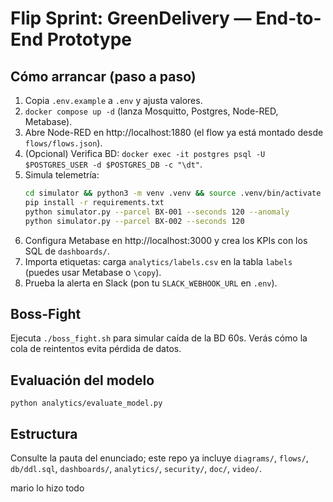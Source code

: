 # Flip Sprint: GreenDelivery — End-to-End Prototype

## Cómo arrancar (paso a paso)
1) Copia `.env.example` a `.env` y ajusta valores.
2) `docker compose up -d` (lanza Mosquitto, Postgres, Node-RED, Metabase).
3) Abre Node-RED en http://localhost:1880 (el flow ya está montado desde `flows/flows.json`).
4) (Opcional) Verifica BD: `docker exec -it postgres psql -U $POSTGRES_USER -d $POSTGRES_DB -c "\dt"`.
5) Simula telemetría:
   ```bash
   cd simulator && python3 -m venv .venv && source .venv/bin/activate
   pip install -r requirements.txt
   python simulator.py --parcel BX-001 --seconds 120 --anomaly
   python simulator.py --parcel BX-002 --seconds 120
   ```
6) Configura Metabase en http://localhost:3000 y crea los KPIs con los SQL de `dashboards/`.
7) Importa etiquetas: carga `analytics/labels.csv` en la tabla `labels` (puedes usar Metabase o `\copy`).
8) Prueba la alerta en Slack (pon tu `SLACK_WEBHOOK_URL` en `.env`).

## Boss-Fight
Ejecuta `./boss_fight.sh` para simular caída de la BD 60s. Verás cómo la cola de reintentos evita pérdida de datos.

## Evaluación del modelo
```
python analytics/evaluate_model.py
```

## Estructura
Consulte la pauta del enunciado; este repo ya incluye `diagrams/`, `flows/`, `db/ddl.sql`, `dashboards/`, `analytics/`, `security/`, `doc/`, `video/`.

mario lo hizo todo